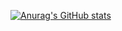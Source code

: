 [![Anurag's GitHub stats](https://github-readme-stats.vercel.app/api?username=jhonrymat&show_icons=true&theme=tokyonight)](https://github.com/anuraghazra/github-readme-stats)
